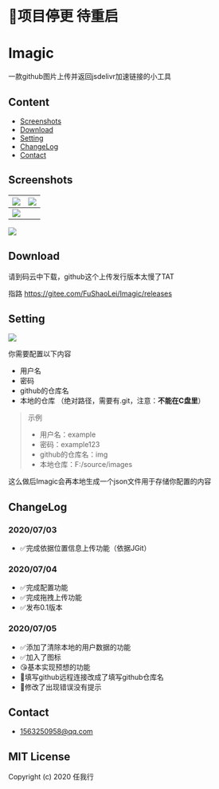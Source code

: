 # 🚧项目停更 待重启
# Imagic
一款github图片上传并返回jsdelivr加速链接的小工具

## Content
- [Screenshots](#Screenshots)
- [Download](#Download)
- [Setting](#Setting)
- [ChangeLog](#ChangeLog)
- [Contact](#Contact)



## Screenshots

 ![](https://cdn.jsdelivr.net/gh/fushaolei/imguploadtest/20200704181945.png)|![](https://cdn.jsdelivr.net/gh/fushaolei/imguploadtest/20200704182125.png)
-----------------------------------------------|---------------------------------------------------------------------
| ![](https://cdn.jsdelivr.net/gh/fushaolei/imguploadtest/20200704182432.png) |



![](https://cdn.jsdelivr.net/gh/fushaolei/ImagitcTest/test.gif)

## Download
请到码云中下载，github这个上传发行版本太慢了TAT

指路 https://gitee.com/FuShaoLei/Imagic/releases

## Setting
![](https://cdn.jsdelivr.net/gh/fushaolei/imguploadtest/20200704182547.png)

你需要配置以下内容

- 用户名
- 密码
- github的仓库名
- 本地的仓库 （绝对路径，需要有.git，注意：**不能在C盘里**）

> 示例
> - 用户名：example
> - 密码：example123
> - github的仓库名：img
> - 本地仓库：F:/source/images



这么做后Imagic会再本地生成一个json文件用于存储你配置的内容

## ChangeLog

### 2020/07/03
- ✅完成依据位置信息上传功能（依据JGit）

### 2020/07/04
- ✅完成配置功能
- ✅完成拖拽上传功能
- ✅发布0.1版本

### 2020/07/05
- ✅添加了清除本地的用户数据的功能
- ✅加入了图标
- 😘基本实现预想的功能
- 🐛填写github远程连接改成了填写github仓库名
- 🐛修改了出现错误没有提示

## Contact
- 1563250958@qq.com

## MIT License

Copyright (c) 2020 任我行

